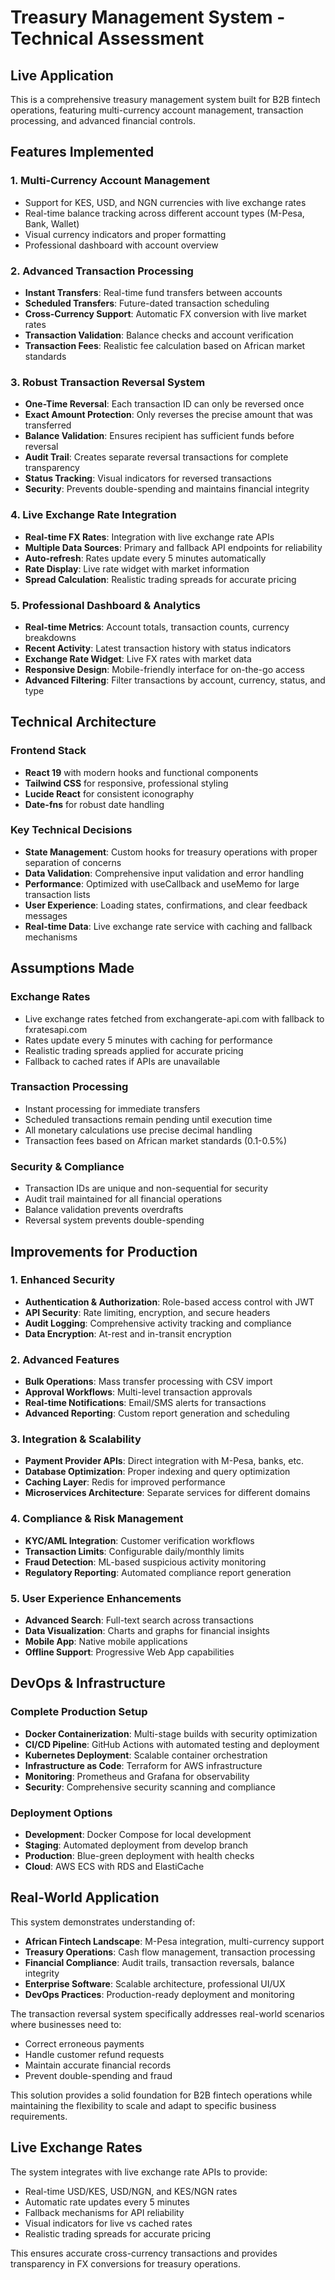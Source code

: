 # Treasury Management System - Technical Assessment

## Live Application

This is a comprehensive treasury management system built for B2B fintech operations, featuring multi-currency account management, transaction processing, and advanced financial controls.

## Features Implemented

### 1. Multi-Currency Account Management

- Support for KES, USD, and NGN currencies with live exchange rates
- Real-time balance tracking across different account types (M-Pesa, Bank, Wallet)
- Visual currency indicators and proper formatting
- Professional dashboard with account overview

### 2. Advanced Transaction Processing

- **Instant Transfers**: Real-time fund transfers between accounts
- **Scheduled Transfers**: Future-dated transaction scheduling
- **Cross-Currency Support**: Automatic FX conversion with live market rates
- **Transaction Validation**: Balance checks and account verification
- **Transaction Fees**: Realistic fee calculation based on African market standards

### 3. Robust Transaction Reversal System

- **One-Time Reversal**: Each transaction ID can only be reversed once
- **Exact Amount Protection**: Only reverses the precise amount that was transferred
- **Balance Validation**: Ensures recipient has sufficient funds before reversal
- **Audit Trail**: Creates separate reversal transactions for complete transparency
- **Status Tracking**: Visual indicators for reversed transactions
- **Security**: Prevents double-spending and maintains financial integrity

### 4. Live Exchange Rate Integration

- **Real-time FX Rates**: Integration with live exchange rate APIs
- **Multiple Data Sources**: Primary and fallback API endpoints for reliability
- **Auto-refresh**: Rates update every 5 minutes automatically
- **Rate Display**: Live rate widget with market information
- **Spread Calculation**: Realistic trading spreads for accurate pricing

### 5. Professional Dashboard & Analytics

- **Real-time Metrics**: Account totals, transaction counts, currency breakdowns
- **Recent Activity**: Latest transaction history with status indicators
- **Exchange Rate Widget**: Live FX rates with market data
- **Responsive Design**: Mobile-friendly interface for on-the-go access
- **Advanced Filtering**: Filter transactions by account, currency, status, and type

## Technical Architecture

### Frontend Stack

- **React 19** with modern hooks and functional components
- **Tailwind CSS** for responsive, professional styling
- **Lucide React** for consistent iconography
- **Date-fns** for robust date handling

### Key Technical Decisions

- **State Management**: Custom hooks for treasury operations with proper separation of concerns
- **Data Validation**: Comprehensive input validation and error handling
- **Performance**: Optimized with useCallback and useMemo for large transaction lists
- **User Experience**: Loading states, confirmations, and clear feedback messages
- **Real-time Data**: Live exchange rate service with caching and fallback mechanisms

## Assumptions Made

### Exchange Rates

- Live exchange rates fetched from exchangerate-api.com with fallback to fxratesapi.com
- Rates update every 5 minutes with caching for performance
- Realistic trading spreads applied for accurate pricing
- Fallback to cached rates if APIs are unavailable

### Transaction Processing

- Instant processing for immediate transfers
- Scheduled transactions remain pending until execution time
- All monetary calculations use precise decimal handling
- Transaction fees based on African market standards (0.1-0.5%)

### Security & Compliance

- Transaction IDs are unique and non-sequential for security
- Audit trail maintained for all financial operations
- Balance validation prevents overdrafts
- Reversal system prevents double-spending

## Improvements for Production

### 1. Enhanced Security

- **Authentication & Authorization**: Role-based access control with JWT
- **API Security**: Rate limiting, encryption, and secure headers
- **Audit Logging**: Comprehensive activity tracking and compliance
- **Data Encryption**: At-rest and in-transit encryption

### 2. Advanced Features

- **Bulk Operations**: Mass transfer processing with CSV import
- **Approval Workflows**: Multi-level transaction approvals
- **Real-time Notifications**: Email/SMS alerts for transactions
- **Advanced Reporting**: Custom report generation and scheduling

### 3. Integration & Scalability

- **Payment Provider APIs**: Direct integration with M-Pesa, banks, etc.
- **Database Optimization**: Proper indexing and query optimization
- **Caching Layer**: Redis for improved performance
- **Microservices Architecture**: Separate services for different domains

### 4. Compliance & Risk Management

- **KYC/AML Integration**: Customer verification workflows
- **Transaction Limits**: Configurable daily/monthly limits
- **Fraud Detection**: ML-based suspicious activity monitoring
- **Regulatory Reporting**: Automated compliance report generation

### 5. User Experience Enhancements

- **Advanced Search**: Full-text search across transactions
- **Data Visualization**: Charts and graphs for financial insights
- **Mobile App**: Native mobile applications
- **Offline Support**: Progressive Web App capabilities

## DevOps & Infrastructure

### Complete Production Setup

- **Docker Containerization**: Multi-stage builds with security optimization
- **CI/CD Pipeline**: GitHub Actions with automated testing and deployment
- **Kubernetes Deployment**: Scalable container orchestration
- **Infrastructure as Code**: Terraform for AWS infrastructure
- **Monitoring**: Prometheus and Grafana for observability
- **Security**: Comprehensive security scanning and compliance

### Deployment Options

- **Development**: Docker Compose for local development
- **Staging**: Automated deployment from develop branch
- **Production**: Blue-green deployment with health checks
- **Cloud**: AWS ECS with RDS and ElastiCache

## Real-World Application

This system demonstrates understanding of:

- **African Fintech Landscape**: M-Pesa integration, multi-currency support
- **Treasury Operations**: Cash flow management, transaction processing
- **Financial Compliance**: Audit trails, transaction reversals, balance integrity
- **Enterprise Software**: Scalable architecture, professional UI/UX
- **DevOps Practices**: Production-ready deployment and monitoring

The transaction reversal system specifically addresses real-world scenarios where businesses need to:

- Correct erroneous payments
- Handle customer refund requests
- Maintain accurate financial records
- Prevent double-spending and fraud

This solution provides a solid foundation for B2B fintech operations while maintaining the flexibility to scale and adapt to specific business requirements.

## Live Exchange Rates

The system integrates with live exchange rate APIs to provide:

- Real-time USD/KES, USD/NGN, and KES/NGN rates
- Automatic rate updates every 5 minutes
- Fallback mechanisms for API reliability
- Visual indicators for live vs cached rates
- Realistic trading spreads for accurate pricing

This ensures accurate cross-currency transactions and provides transparency in FX conversions for treasury operations.
